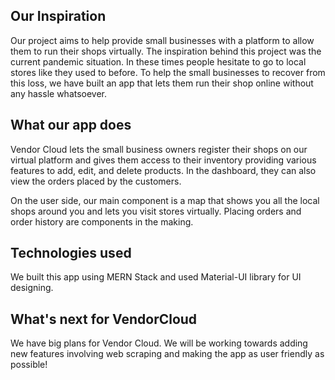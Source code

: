 ## Our Inspiration

Our project aims to help provide small businesses with a platform to allow them to run their shops virtually. The inspiration behind this project was the current pandemic situation. In these times people hesitate to go to local stores like they used to before. To help the small businesses to recover from this loss, we have built an app that lets them run their shop online without any hassle whatsoever.

## What our app does

Vendor Cloud lets the small business owners register their shops on our virtual platform and gives them access to their inventory providing various features to add, edit, and delete products. In the dashboard, they can also view the orders placed by the customers.

On the user side, our main component is a map that shows you all the local shops around you and lets you visit stores virtually. Placing orders and order history are components in the making.

## Technologies used

We built this app using MERN Stack and used Material-UI library for UI designing.

## What's next for VendorCloud

We have big plans for Vendor Cloud. We will be working towards adding new features involving web scraping and making the app as user friendly as possible!





